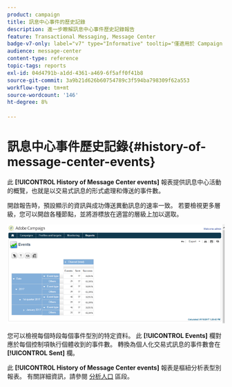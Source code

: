 ```yaml
---
product: campaign
title: 訊息中心事件的歷史記錄
description: 進一步瞭解訊息中心事件歷史記錄報告
feature: Transactional Messaging, Message Center
badge-v7-only: label="v7" type="Informative" tooltip="僅適用於 Campaign Classic v7"
audience: message-center
content-type: reference
topic-tags: reports
exl-id: 04d4791b-a1dd-4361-a469-6f5aff0f41b8
source-git-commit: 3a9b21d626b60754789c3f594ba798309f62a553
workflow-type: tm+mt
source-wordcount: '146'
ht-degree: 8%

---
```


# 訊息中心事件歷史記錄{#history-of-message-center-events}



此 **[!UICONTROL History of Message Center events]** 報表提供訊息中心活動的概覽，也就是以交易式訊息的形式處理和傳送的事件數。

開啟報告時，預設顯示的資訊與成功傳送異動訊息的速率一致。 若要檢視更多層級，您可以開啟各種節點，並將游標放在適當的層級上加以選取。

![](assets/messagecenter_reporting_001.png)

您可以檢視每個時段每個事件型別的特定資料。 此 **[!UICONTROL Events]** 欄對應於每個控制項執行個體收到的事件數。 轉換為個人化交易式訊息的事件數會在 **[!UICONTROL Sent]** 欄。

此 **[!UICONTROL History of Message Center events]** 報表是樞紐分析表型別報表。 有關詳細資訊，請參閱 [分析人口](../../reporting/using/about-descriptive-analysis.md) 區段。
